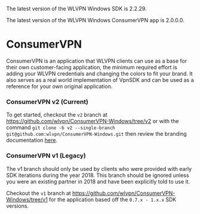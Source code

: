 The latest version of the WLVPN Windows SDK is 2.2.29.

The latest version of the WLVPN Windows ConsumerVPN app is 2.0.0.0.
  
# ConsumerVPN

ConsumerVPN is an application that WLVPN clients can use as a base for their own customer-facing application, the minimum required effort is adding your WLVPN credentials and changing the colors to fit your brand. It also serves as a real world implementation of VpnSDK and can be used as a reference for your own original application.

### ConsumerVPN v2 (Current)

To get started, checkout the `v2` branch at https://github.com/wlvpn/ConsumerVPN-Windows/tree/v2 or with the command `git clone -b v2 --single-branch git@github.com:wlvpn/ConsumerVPN-Windows.git` then review the branding documentation [here](https://wlvpn.github.io/VpnSDK.NET-Documentation/v2/articles/branding.html).

### ConsumerVPN v1 (Legacy)

The v1 branch should only be used by clients who were provided with early SDK iterations during the year 2018. This branch should be ignored unless you were an existing partner in 2018 and have been explicitly told to use it.

Checkout the `v1` branch at https://github.com/wlvpn/ConsumerVPN-Windows/tree/v1 for the application based off the `0.7.x - 1.x.x` SDK versions.
